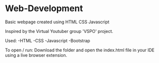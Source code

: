 # Web-Development
Basic webpage created using HTML CSS Javascript

Inspired by the Virtual Youtuber group 'VSPO' project.

Used:
-HTML
-CSS
-Javascript
-Bootstrap

To open / run:
Download the folder and open the index.html file in your IDE using a live browser extension.
